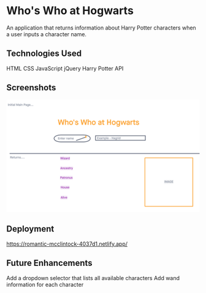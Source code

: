 
# Who's Who at Hogwarts

An application that returns information about Harry Potter characters when a user inputs a character name.


## Technologies Used

HTML
CSS
JavaScript
jQuery
Harry Potter API
## Screenshots

![Wireframe](./Wireframe.png)


## Deployment

https://romantic-mcclintock-4037d1.netlify.app/


## Future Enhancements

Add a dropdown selector that lists all available characters 
Add wand information for each character